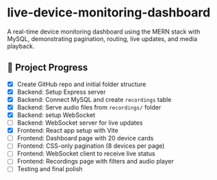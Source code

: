 # live-device-monitoring-dashboard
A real-time device monitoring dashboard using the MERN stack with MySQL, demonstrating pagination, routing, live updates, and media playback.

## 🚧 Project Progress

- [x] Create GitHub repo and initial folder structure
- [x] Backend: Setup Express server
- [x] Backend: Connect MySQL and create `recordings` table
- [x] Backend: Serve audio files from `recordings/` folder
- [x] Backend: setup WebSocket 
- [ ] Backend: WebSocket server for live updates
- [x] Frontend: React app setup with Vite
- [ ] Frontend: Dashboard page with 20 device cards
- [ ] Frontend: CSS-only pagination (8 devices per page)
- [ ] Frontend: WebSocket client to receive live status
- [ ] Frontend: Recordings page with filters and audio player
- [ ] Testing and final polish
